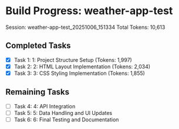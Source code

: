 # Build Progress: weather-app-test
Session: weather-app-test_20251006_151334
Total Tokens: 10,613

## Completed Tasks
- [x] Task 1: 1: Project Structure Setup (Tokens: 1,997)
- [x] Task 2: 2: HTML Layout Implementation (Tokens: 2,034)
- [x] Task 3: 3: CSS Styling Implementation (Tokens: 1,855)

## Remaining Tasks
- [ ] Task 4: 4: API Integration
- [ ] Task 5: 5: Data Handling and UI Updates
- [ ] Task 6: 6: Final Testing and Documentation
